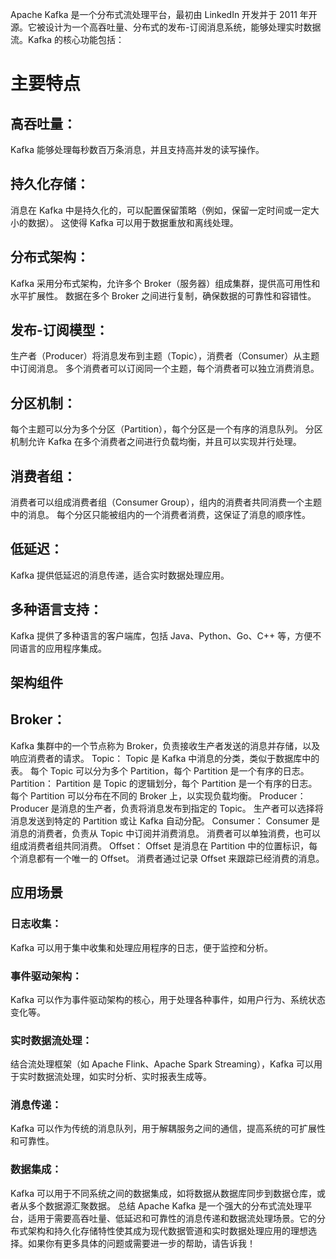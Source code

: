 Apache Kafka 是一个分布式流处理平台，最初由 LinkedIn 开发并于 2011 年开源。它被设计为一个高吞吐量、分布式的发布-订阅消息系统，能够处理实时数据流。Kafka 的核心功能包括：
# 主要特点
## 高吞吐量：
Kafka 能够处理每秒数百万条消息，并且支持高并发的读写操作。
## 持久化存储：
消息在 Kafka 中是持久化的，可以配置保留策略（例如，保留一定时间或一定大小的数据）。
这使得 Kafka 可以用于数据重放和离线处理。
## 分布式架构：
Kafka 采用分布式架构，允许多个 Broker（服务器）组成集群，提供高可用性和水平扩展性。
数据在多个 Broker 之间进行复制，确保数据的可靠性和容错性。
## 发布-订阅模型：
生产者（Producer）将消息发布到主题（Topic），消费者（Consumer）从主题中订阅消息。
多个消费者可以订阅同一个主题，每个消费者可以独立消费消息。
## 分区机制：
每个主题可以分为多个分区（Partition），每个分区是一个有序的消息队列。
分区机制允许 Kafka 在多个消费者之间进行负载均衡，并且可以实现并行处理。
## 消费者组：
消费者可以组成消费者组（Consumer Group），组内的消费者共同消费一个主题中的消息。
每个分区只能被组内的一个消费者消费，这保证了消息的顺序性。
## 低延迟：
Kafka 提供低延迟的消息传递，适合实时数据处理应用。
## 多种语言支持：
Kafka 提供了多种语言的客户端库，包括 Java、Python、Go、C++ 等，方便不同语言的应用程序集成。
## 架构组件
## Broker：
Kafka 集群中的一个节点称为 Broker，负责接收生产者发送的消息并存储，以及响应消费者的请求。
Topic：
Topic 是 Kafka 中消息的分类，类似于数据库中的表。
每个 Topic 可以分为多个 Partition，每个 Partition 是一个有序的日志。
Partition：
Partition 是 Topic 的逻辑划分，每个 Partition 是一个有序的日志。
每个 Partition 可以分布在不同的 Broker 上，以实现负载均衡。
Producer：
Producer 是消息的生产者，负责将消息发布到指定的 Topic。
生产者可以选择将消息发送到特定的 Partition 或让 Kafka 自动分配。
Consumer：
Consumer 是消息的消费者，负责从 Topic 中订阅并消费消息。
消费者可以单独消费，也可以组成消费者组共同消费。
Offset：
Offset 是消息在 Partition 中的位置标识，每个消息都有一个唯一的 Offset。
消费者通过记录 Offset 来跟踪已经消费的消息。
## 应用场景
### 日志收集：
Kafka 可以用于集中收集和处理应用程序的日志，便于监控和分析。
### 事件驱动架构：
Kafka 可以作为事件驱动架构的核心，用于处理各种事件，如用户行为、系统状态变化等。
### 实时数据流处理：
结合流处理框架（如 Apache Flink、Apache Spark Streaming），Kafka 可以用于实时数据流处理，如实时分析、实时报表生成等。
### 消息传递：
Kafka 可以作为传统的消息队列，用于解耦服务之间的通信，提高系统的可扩展性和可靠性。
### 数据集成：
Kafka 可以用于不同系统之间的数据集成，如将数据从数据库同步到数据仓库，或者从多个数据源汇聚数据。
总结
Apache Kafka 是一个强大的分布式流处理平台，适用于需要高吞吐量、低延迟和可靠性的消息传递和数据流处理场景。它的分布式架构和持久化存储特性使其成为现代数据管道和实时数据处理应用的理想选择。如果你有更多具体的问题或需要进一步的帮助，请告诉我！